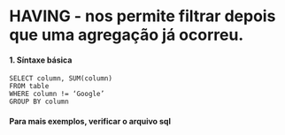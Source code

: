 # HAVING - nos permite filtrar depois que uma agregação já ocorreu.

#### 1. Síntaxe básica
````
SELECT column, SUM(column)
FROM table
WHERE column != ‘Google’
GROUP BY column
````
#### Para mais exemplos, verificar o arquivo sql
